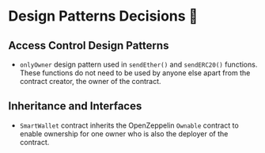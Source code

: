 # Design Patterns Decisions :pencil:

## Access Control Design Patterns

- `onlyOwner` design pattern used in `sendEther()` and `sendERC20()` functions. These functions do not need to be used by anyone else apart from the contract creator, the owner of the contract.

## Inheritance and Interfaces

- `SmartWallet` contract inherits the OpenZeppelin `Ownable` contract to enable ownership for one owner who is also the deployer of the contract.
  